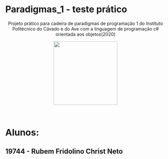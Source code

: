 # Paradigmas_1 - teste prático
<p align="center">Projeto prático para cadeira de paradigmas de programação 1 do Instituto Politécnico do Cávado e do Ave com a linguagem de programação c# orientada aos objetos(2020)<br>
<p align ="center"><img src="https://external-content.duckduckgo.com/iu/?u=https%3A%2F%2Fwww.britefish.net%2Fwp-content%2Fuploads%2F2019%2F07%2Flogo-c-sharp.png&f=1&nofb=1" height = "200px"></p>
</p><br>
<h1>Alunos:</h1>
<h2>19744 - Rubem Fridolino Christ Neto</h2>

